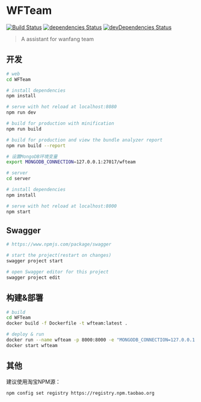 # WFTeam

[![Build Status](https://travis-ci.org/hueidou/WFTeam.svg?branch=travis)](https://travis-ci.org/hueidou/WFTeam)
[![dependencies Status](https://david-dm.org/hueidou/wfteam/status.svg)](https://david-dm.org/hueidou/wfteam)
[![devDependencies Status](https://david-dm.org/hueidou/wfteam/dev-status.svg)](https://david-dm.org/hueidou/wfteam?type=dev)

> A assistant for wanfang team

## 开发

``` bash
# web
cd WFTeam

# install dependencies
npm install

# serve with hot reload at localhost:8080
npm run dev

# build for production with minification
npm run build

# build for production and view the bundle analyzer report
npm run build --report
```

``` bash
# 设置MongoDB环境变量
export MONGODB_CONNECTION=127.0.0.1:27017/wfteam

# server
cd server

# install dependencies
npm install

# serve with hot reload at localhost:8000
npm start
```

## Swagger

``` bash
# https://www.npmjs.com/package/swagger

# start the project(restart on changes)
swagger project start

# open Swagger editor for this project
swagger project edit
```

## 构建&部署

``` bash
# build
cd WFTeam
docker build -f Dockerfile -t wfteam:latest .

# deploy & run
docker run --name wfteam -p 8000:8000 -e "MONGODB_CONNECTION=127.0.0.1:27017/wfteam" -d wfteam:latest
docker start wfteam
```

## 其他

建议使用淘宝NPM源：

``` bash
npm config set registry https://registry.npm.taobao.org
```
